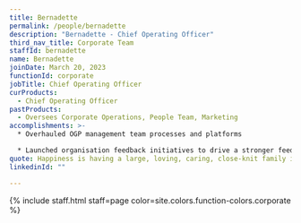 ```yaml
---
title: Bernadette
permalink: /people/bernadette
description: "Bernadette - Chief Operating Officer"
third_nav_title: Corporate Team
staffId: bernadette
name: Bernadette
joinDate: March 20, 2023
functionId: corporate
jobTitle: Chief Operating Officer
curProducts:
  - Chief Operating Officer
pastProducts:
  - Oversees Corporate Operations, People Team, Marketing
accomplishments: >-
  * Overhauled OGP management team processes and platforms

  * Launched organisation feedback initiatives to drive a stronger feedback culture across OGP
quote: Happiness is having a large, loving, caring, close-knit family in another city.
linkedinId: ""

---
```


{% include staff.html staff=page color=site.colors.function-colors.corporate %}
